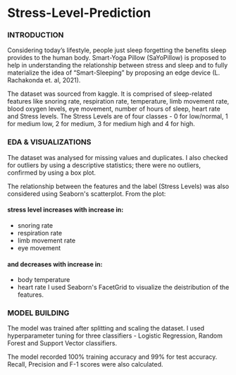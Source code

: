 # Stress-Level-Prediction
### INTRODUCTION
Considering today’s lifestyle, people just sleep forgetting the benefits sleep provides to the human body. Smart-Yoga Pillow (SaYoPillow) is proposed to help in understanding the relationship between stress and sleep and to fully materialize the idea of “Smart-Sleeping” by proposing an edge device (L. Rachakonda et. al, 2021). 

The dataset was sourced from kaggle. It is comprised of sleep-related features like snoring rate, respiration rate, temperature, limb movement rate, blood oxygen levels, eye movement, number of hours of sleep, heart rate and Stress levels. The Stress Levels are of four classes - 0 for low/normal, 1 for medium low, 2 for medium, 3 for medium high and 4 for high.

### EDA & VISUALIZATIONS
The dataset was analysed for missing values and duplicates. I also checked for outliers by using a descriptive statistics; there were no outliers, confirmed by using a box plot.

The relationship between the features and the label (Stress Levels) was also considered using Seaborn's  scatterplot. From the plot:
#### stress level increases with increase in:
- snoring rate
- respiration rate
- limb movement rate
- eye movement
#### and decreases with increase in:
- body temperature
- heart rate
I used Seaborn's FacetGrid to visualize the deistribution of the features.
### MODEL BUILDING 
The model was trained after splitting and scaling the dataset. I used hyperparameter tuning for three classifiers - Logistic Regression, Random Forest and Support Vector classifiers.

The model recorded 100% training accuracy and 99% for test accuracy.
Recall, Precision and F-1 scores were also calculated.
